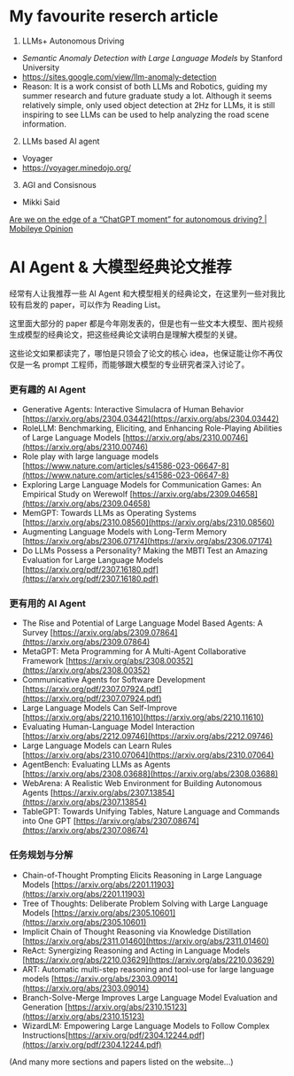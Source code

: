 # My favourite reserch article

1. LLMs+ Autonomous Driving
- *Semantic Anomaly Detection with Large Language Models* by Stanford University
- https://sites.google.com/view/llm-anomaly-detection
- Reason: It is a work consist of both LLMs and Robotics, guiding my summer research and future graduate study a lot. Although it seems relatively simple, only used object detection at 2Hz for LLMs, it is still inspiring to see LLMs can be used to help analyzing the road scene information. 

2. LLMs based AI agent
- Voyager
- https://voyager.minedojo.org/


3. AGI and Consisnous 
- Mikki Said 



[Are we on the edge of a “ChatGPT moment” for autonomous driving? | Mobileye Opinion](https://www.mobileye.com/opinion/are-we-on-the-edge-of-a-chat-gpt-moment-for-autonomous-driving/)



# AI Agent & 大模型经典论文推荐

经常有人让我推荐一些 AI Agent 和大模型相关的经典论文，在这里列一些对我比较有启发的 paper，可以作为 Reading List。

这里面大部分的 paper 都是今年刚发表的，但是也有一些文本大模型、图片视频生成模型的经典论文，把这些经典论文读明白是理解大模型的关键。

这些论文如果都读完了，哪怕是只领会了论文的核心 idea，也保证能让你不再仅仅是一名 prompt 工程师，而能够跟大模型的专业研究者深入讨论了。

### 更有趣的 AI Agent
- Generative Agents: Interactive Simulacra of Human Behavior [https://arxiv.org/abs/2304.03442](https://arxiv.org/abs/2304.03442)
- RoleLLM: Benchmarking, Eliciting, and Enhancing Role-Playing Abilities of Large Language Models [https://arxiv.org/abs/2310.00746](https://arxiv.org/abs/2310.00746)
- Role play with large language models [https://www.nature.com/articles/s41586-023-06647-8](https://www.nature.com/articles/s41586-023-06647-8)
- Exploring Large Language Models for Communication Games: An Empirical Study on Werewolf [https://arxiv.org/abs/2309.04658](https://arxiv.org/abs/2309.04658)
- MemGPT: Towards LLMs as Operating Systems [https://arxiv.org/abs/2310.08560](https://arxiv.org/abs/2310.08560)
- Augmenting Language Models with Long-Term Memory [https://arxiv.org/abs/2306.07174](https://arxiv.org/abs/2306.07174)
- Do LLMs Possess a Personality? Making the MBTI Test an Amazing Evaluation for Large Language Models [https://arxiv.org/pdf/2307.16180.pdf](https://arxiv.org/pdf/2307.16180.pdf)

### 更有用的 AI Agent
- The Rise and Potential of Large Language Model Based Agents: A Survey [https://arxiv.org/abs/2309.07864](https://arxiv.org/abs/2309.07864)
- MetaGPT: Meta Programming for A Multi-Agent Collaborative Framework [https://arxiv.org/abs/2308.00352](https://arxiv.org/abs/2308.00352)
- Communicative Agents for Software Development [https://arxiv.org/pdf/2307.07924.pdf](https://arxiv.org/pdf/2307.07924.pdf)
- Large Language Models Can Self-Improve [https://arxiv.org/abs/2210.11610](https://arxiv.org/abs/2210.11610)
- Evaluating Human-Language Model Interaction [https://arxiv.org/abs/2212.09746](https://arxiv.org/abs/2212.09746)
- Large Language Models can Learn Rules [https://arxiv.org/abs/2310.07064](https://arxiv.org/abs/2310.07064)
- AgentBench: Evaluating LLMs as Agents [https://arxiv.org/abs/2308.03688](https://arxiv.org/abs/2308.03688)
- WebArena: A Realistic Web Environment for Building Autonomous Agents [https://arxiv.org/abs/2307.13854](https://arxiv.org/abs/2307.13854)
- TableGPT: Towards Unifying Tables, Nature Language and Commands into One GPT [https://arxiv.org/abs/2307.08674](https://arxiv.org/abs/2307.08674)

### 任务规划与分解
- Chain-of-Thought Prompting Elicits Reasoning in Large Language Models [https://arxiv.org/abs/2201.11903](https://arxiv.org/abs/2201.11903)
- Tree of Thoughts: Deliberate Problem Solving with Large Language Models [https://arxiv.org/abs/2305.10601](https://arxiv.org/abs/2305.10601)
- Implicit Chain of Thought Reasoning via Knowledge Distillation [https://arxiv.org/abs/2311.01460](https://arxiv.org/abs/2311.01460)
- ReAct: Synergizing Reasoning and Acting in Language Models [https://arxiv.org/abs/2210.03629](https://arxiv.org/abs/2210.03629)
- ART: Automatic multi-step reasoning and tool-use for large language models [https://arxiv.org/abs/2303.09014](https://arxiv.org/abs/2303.09014)
- Branch-Solve-Merge Improves Large Language Model Evaluation and Generation [https://arxiv.org/abs/2310.15123](https://arxiv.org/abs/2310.15123)
- WizardLM: Empowering Large Language Models to Follow Complex Instructions[https://arxiv.org/pdf/2304.12244.pdf](https://arxiv.org/pdf/2304.12244.pdf)

(And many more sections and papers listed on the website...)